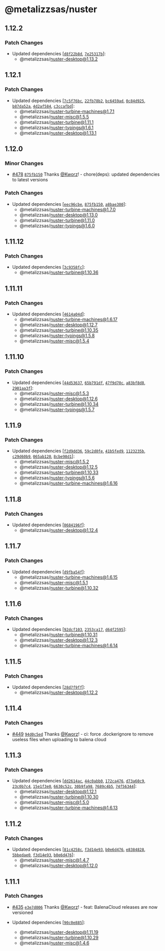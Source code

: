 # @metalizzsas/nuster

## 1.12.2

### Patch Changes

- Updated dependencies [[`d8f22b8d`](https://github.com/metalizzsas/NusterKit/commit/d8f22b8dfc2462e71032b3eff1ab1f4fa7221e21), [`7e25317b`](https://github.com/metalizzsas/NusterKit/commit/7e25317b5418411ace9e5bf7e13bede5ae85dbef)]:
  - @metalizzsas/nuster-desktop@1.13.2

## 1.12.1

### Patch Changes

- Updated dependencies [[`7c5f76bc`](https://github.com/metalizzsas/NusterKit/commit/7c5f76bc8c764cdf58638f571ff25bf731343f24), [`22fb78b2`](https://github.com/metalizzsas/NusterKit/commit/22fb78b2b9755cbbbaeb0aa6af347dc18dd99085), [`bc6459ad`](https://github.com/metalizzsas/NusterKit/commit/bc6459add6c61295233d80c58d022787aac0ad52), [`0c84d925`](https://github.com/metalizzsas/NusterKit/commit/0c84d9257f243d91817fd8a7365c968417fba77f), [`b87da52a`](https://github.com/metalizzsas/NusterKit/commit/b87da52ac89122aa9e3780136c7c34ca77f9460e), [`4d2af584`](https://github.com/metalizzsas/NusterKit/commit/4d2af584d37a99148e9049412dac8ed00775433a), [`c3ccafbd`](https://github.com/metalizzsas/NusterKit/commit/c3ccafbd5f41baffd8ff0263df5ccae075fe0a2b)]:
  - @metalizzsas/nuster-turbine-machines@1.7.1
  - @metalizzsas/nuster-misc@1.5.5
  - @metalizzsas/nuster-turbine@1.11.1
  - @metalizzsas/nuster-typings@1.6.1
  - @metalizzsas/nuster-desktop@1.13.1

## 1.12.0

### Minor Changes

- [#478](https://github.com/metalizzsas/NusterKit/pull/478) [`875fb150`](https://github.com/metalizzsas/NusterKit/commit/875fb150a91c442d67e48e07696b982dccd6a0bf) Thanks [@Kworz](https://github.com/Kworz)! - chore(deps): updated dependencies to latest versions

### Patch Changes

- Updated dependencies [[`eec96cbe`](https://github.com/metalizzsas/NusterKit/commit/eec96cbe028455748f5cd7952199f302249e051f), [`875fb150`](https://github.com/metalizzsas/NusterKit/commit/875fb150a91c442d67e48e07696b982dccd6a0bf), [`a8bae300`](https://github.com/metalizzsas/NusterKit/commit/a8bae300d31820052a926d927b4e792984da7898)]:
  - @metalizzsas/nuster-turbine-machines@1.7.0
  - @metalizzsas/nuster-desktop@1.13.0
  - @metalizzsas/nuster-turbine@1.11.0
  - @metalizzsas/nuster-typings@1.6.0

## 1.11.12

### Patch Changes

- Updated dependencies [[`3c9358fc`](https://github.com/metalizzsas/NusterKit/commit/3c9358fc678a373b974a604f6efcd90eee0a379d)]:
  - @metalizzsas/nuster-turbine@1.10.36

## 1.11.11

### Patch Changes

- Updated dependencies [[`4614a04d`](https://github.com/metalizzsas/NusterKit/commit/4614a04d1fc1d4751b6fb4029f60aaceaa99140a)]:
  - @metalizzsas/nuster-turbine-machines@1.6.17
  - @metalizzsas/nuster-desktop@1.12.7
  - @metalizzsas/nuster-turbine@1.10.35
  - @metalizzsas/nuster-typings@1.5.8
  - @metalizzsas/nuster-misc@1.5.4

## 1.11.10

### Patch Changes

- Updated dependencies [[`44d53637`](https://github.com/metalizzsas/NusterKit/commit/44d53637d13ff122d199ea396e06e0db6faccc27), [`65b791df`](https://github.com/metalizzsas/NusterKit/commit/65b791dfff39724ce29335f7331f3a29d3ca8352), [`47f9d70c`](https://github.com/metalizzsas/NusterKit/commit/47f9d70cf8acf04b8aab73ebccc5439151e70e84), [`a83bf8d8`](https://github.com/metalizzsas/NusterKit/commit/a83bf8d8d4e2a874f244fc6ad95f0e550990643e), [`2901aa3f`](https://github.com/metalizzsas/NusterKit/commit/2901aa3ff3961da7473c949f3d560e17f4f33673)]:
  - @metalizzsas/nuster-misc@1.5.3
  - @metalizzsas/nuster-desktop@1.12.6
  - @metalizzsas/nuster-turbine@1.10.34
  - @metalizzsas/nuster-typings@1.5.7

## 1.11.9

### Patch Changes

- Updated dependencies [[`f2d9dd36`](https://github.com/metalizzsas/NusterKit/commit/f2d9dd3656ba4c48d53bef5976f9c8602424d308), [`59c2d0fe`](https://github.com/metalizzsas/NusterKit/commit/59c2d0fef7bbd3c2bc6c107f721a02736acd96e2), [`41b5fed9`](https://github.com/metalizzsas/NusterKit/commit/41b5fed99451246775f9da0e5d419421188ee83a), [`1123235b`](https://github.com/metalizzsas/NusterKit/commit/1123235b82fa1bf1f193902d70d707b6908b69cb), [`c29d60b9`](https://github.com/metalizzsas/NusterKit/commit/c29d60b955fbe84000d9ac41151482f07e78de5e), [`065ab120`](https://github.com/metalizzsas/NusterKit/commit/065ab120d75aa0c00ef0004c25d7a8d900db8b7a), [`8cbe98d1`](https://github.com/metalizzsas/NusterKit/commit/8cbe98d12cb320b24004112d8cbbcee41cc48671)]:
  - @metalizzsas/nuster-misc@1.5.2
  - @metalizzsas/nuster-desktop@1.12.5
  - @metalizzsas/nuster-turbine@1.10.33
  - @metalizzsas/nuster-typings@1.5.6
  - @metalizzsas/nuster-turbine-machines@1.6.16

## 1.11.8

### Patch Changes

- Updated dependencies [[`0684196f`](https://github.com/metalizzsas/NusterKit/commit/0684196fedb0c9118bf95d78edf272f3de977e54)]:
  - @metalizzsas/nuster-desktop@1.12.4

## 1.11.7

### Patch Changes

- Updated dependencies [[`d9fba54f`](https://github.com/metalizzsas/NusterKit/commit/d9fba54faade92d8c9f482c4ebc008a68e1f2222)]:
  - @metalizzsas/nuster-turbine-machines@1.6.15
  - @metalizzsas/nuster-misc@1.5.1
  - @metalizzsas/nuster-turbine@1.10.32

## 1.11.6

### Patch Changes

- Updated dependencies [[`92dcf103`](https://github.com/metalizzsas/NusterKit/commit/92dcf1033d14a3a918427806359b3bc361cd5cae), [`2353ca17`](https://github.com/metalizzsas/NusterKit/commit/2353ca176bdf92ff03ada657cdaeaf53846bf54f), [`d64f2595`](https://github.com/metalizzsas/NusterKit/commit/d64f2595970952bde06707b858d7e537bbdcf795)]:
  - @metalizzsas/nuster-turbine@1.10.31
  - @metalizzsas/nuster-desktop@1.12.3
  - @metalizzsas/nuster-turbine-machines@1.6.14

## 1.11.5

### Patch Changes

- Updated dependencies [[`28d7f9ff`](https://github.com/metalizzsas/NusterKit/commit/28d7f9ff4bf1700dc349857f21c3fe9577695a31)]:
  - @metalizzsas/nuster-desktop@1.12.2

## 1.11.4

### Patch Changes

- [#449](https://github.com/metalizzsas/NusterKit/pull/449) [`94d0c5ed`](https://github.com/metalizzsas/NusterKit/commit/94d0c5edccc89dd10f95f6e2d874ca2df6e987b9) Thanks [@Kworz](https://github.com/Kworz)! - ci: force .dockerignore to remove useless files when uploading to balena cloud

## 1.11.3

### Patch Changes

- Updated dependencies [[`dd2614ac`](https://github.com/metalizzsas/NusterKit/commit/dd2614aca055c45068f28e2a67dc8b0d7e1b9261), [`44c0abb0`](https://github.com/metalizzsas/NusterKit/commit/44c0abb02554a8b1ea5ffc02e3a9665a61f7e00d), [`172ca476`](https://github.com/metalizzsas/NusterKit/commit/172ca476dbf55352ebe08dc68f0e48f42b106b03), [`d73a60c9`](https://github.com/metalizzsas/NusterKit/commit/d73a60c9dc4a9713982c3a1d30a60f1d9cb8ee0c), [`23c0b7c4`](https://github.com/metalizzsas/NusterKit/commit/23c0b7c46e975095f8ffa48b7db02ee84cb83401), [`15e1f3e0`](https://github.com/metalizzsas/NusterKit/commit/15e1f3e0f062e4f1331a883c53721055e0726fed), [`6630c52c`](https://github.com/metalizzsas/NusterKit/commit/6630c52c68e360399d5c13daffefa1b40af6310a), [`30b9fa98`](https://github.com/metalizzsas/NusterKit/commit/30b9fa9880d03c4579e7a6027e1de83cadb76bb2), [`7689c4b5`](https://github.com/metalizzsas/NusterKit/commit/7689c4b575c505c761569ff44d43e486f35e7c0b), [`74f56344`](https://github.com/metalizzsas/NusterKit/commit/74f56344822171bd5f7b7596cd7eee9538c1fbcd)]:
  - @metalizzsas/nuster-desktop@1.12.1
  - @metalizzsas/nuster-turbine@1.10.30
  - @metalizzsas/nuster-misc@1.5.0
  - @metalizzsas/nuster-turbine-machines@1.6.13

## 1.11.2

### Patch Changes

- Updated dependencies [[`81c4258c`](https://github.com/metalizzsas/NusterKit/commit/81c4258c2164524f84c8f5eb3a14b0e1e2f604f7), [`f3d14e93`](https://github.com/metalizzsas/NusterKit/commit/f3d14e93280d4d82e28182683790543a492559cd), [`b0e6d476`](https://github.com/metalizzsas/NusterKit/commit/b0e6d47650ce4088dbbf52d6d9af0cdbd6391d30), [`e8384828`](https://github.com/metalizzsas/NusterKit/commit/e838482886f2c31039148fe7e31662b015db3d64), [`5bbedae0`](https://github.com/metalizzsas/NusterKit/commit/5bbedae0c11c93016e331d5c9e88a32e2163b2c6), [`f3d14e93`](https://github.com/metalizzsas/NusterKit/commit/f3d14e93280d4d82e28182683790543a492559cd), [`b0e6d476`](https://github.com/metalizzsas/NusterKit/commit/b0e6d47650ce4088dbbf52d6d9af0cdbd6391d30)]:
  - @metalizzsas/nuster-misc@1.4.7
  - @metalizzsas/nuster-desktop@1.12.0

## 1.11.1

### Patch Changes

- [#435](https://github.com/metalizzsas/NusterKit/pull/435) [`e3e7d006`](https://github.com/metalizzsas/NusterKit/commit/e3e7d0064bbdc0e9083b3c31f6961ad40bf0be8f) Thanks [@Kworz](https://github.com/Kworz)! - feat: BalenaCloud releases are now versioned

- Updated dependencies [[`90c0e885`](https://github.com/metalizzsas/NusterKit/commit/90c0e885fd4733708a81017e0df2077124efc423)]:
  - @metalizzsas/nuster-desktop@1.11.19
  - @metalizzsas/nuster-turbine@1.10.29
  - @metalizzsas/nuster-misc@1.4.6

